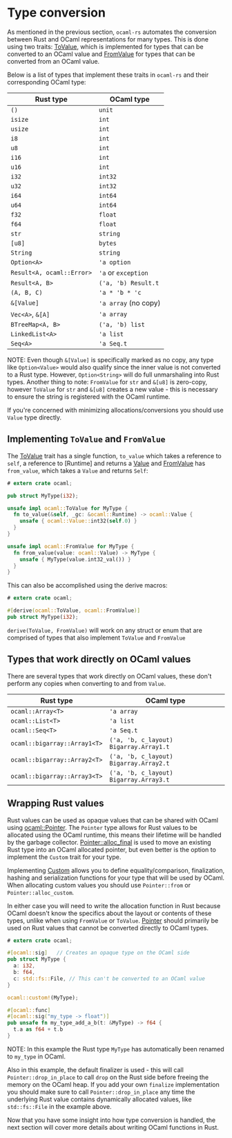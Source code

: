 # Type conversion

As mentioned in the previous section, `ocaml-rs` automates the conversion between Rust and OCaml representations for many types. This is done using two traits: [ToValue](https://docs.rs/ocaml/latest/ocaml/trait.ToValue.html), which is implemented for types that can be converted to an OCaml value and [FromValue](https://docs.rs/ocaml/latest/ocaml/trait.FromValue.html) for types that can be converted from an OCaml value.

Below is a list of types that implement these traits in `ocaml-rs` and their corresponding OCaml type:

| Rust type                 | OCaml type           |
| ------------------------- | -------------------- |
| `()`                      | `unit`               |
| `isize`                   | `int`                |
| `usize`                   | `int`                |
| `i8`                      | `int`                |
| `u8`                      | `int`                |
| `i16`                     | `int`                |
| `u16`                     | `int`                |
| `i32`                     | `int32`              |
| `u32`                     | `int32`              |
| `i64`                     | `int64`              |
| `u64`                     | `int64`              |
| `f32`                     | `float`              |
| `f64`                     | `float`              |
| `str`                     | `string`             |
| `[u8]`                    | `bytes`              |
| `String`                  | `string`             |
| `Option<A>`               | `'a option`          |
| `Result<A, ocaml::Error>` | `'a` or `exception`  |
| `Result<A, B>`            | `('a, 'b) Result.t`  |
| `(A, B, C)`               | `'a * 'b * 'c`       |
| `&[Value]`                | `'a array` (no copy) |
| `Vec<A>`, `&[A]`          | `'a array`           |
| `BTreeMap<A, B>`          | `('a, 'b) list`      |
| `LinkedList<A>`           | `'a list`            |
| `Seq<A>`                  | `'a Seq.t`           |

NOTE: Even though `&[Value]` is specifically marked as no copy, any type like `Option<Value>` would also qualify since the inner value is not converted to a Rust type. However, `Option<String>` will do full unmarshaling into Rust types. Another thing to note: `FromValue` for `str` and `&[u8]` is zero-copy, however `ToValue` for `str` and `&[u8]` creates a new value - this is necessary to ensure the string is registered with the OCaml runtime.

If you're concerned with minimizing allocations/conversions you should use `Value` type directly.

## Implementing `ToValue` and `FromValue`

The [ToValue](https://docs.rs/ocaml/latest/ocaml/trait.ToValue.html) trait has a single function, `to_value` which takes a reference to `self`, a reference to [Runtime] and returns a [Value](https://docs.rs/ocaml/latest/ocaml/enum.Value.html) and [FromValue](https://docs.rs/ocaml/latest/ocaml/trait.FromValue.html) has `from_value`, which takes a `Value` and returns `Self`:

```rust
# extern crate ocaml;

pub struct MyType(i32);

unsafe impl ocaml::ToValue for MyType {
  fn to_value(&self, _gc: &ocaml::Runtime) -> ocaml::Value {
    unsafe { ocaml::Value::int32(self.0) }
  }
}

unsafe impl ocaml::FromValue for MyType {
  fn from_value(value: ocaml::Value) -> MyType {
    unsafe { MyType(value.int32_val()) }
  }
}
```

This can also be accomplished using the derive macros:

```rust
# extern crate ocaml;

#[derive(ocaml::ToValue, ocaml::FromValue)]
pub struct MyType(i32);
```

`derive(ToValue, FromValue)` will work on any struct or enum that are comprised of types that also implement `ToValue` and `FromValue`

## Types that work directly on OCaml values

There are several types that work directly on OCaml values, these don't perform any copies when converting to and from `Value`.

| Rust type                      | OCaml type
| ------------------------------ | -------------------------------------- |
| `ocaml::Array<T>`              | `'a array`                             |
| `ocaml::List<T>`               | `'a list`                              |
| `ocaml::Seq<T>`                | `'a Seq.t`                             |
| `ocaml::bigarray::Array1<T>`   | `('a, 'b, c_layout) Bigarray.Array1.t` |
| `ocaml::bigarray::Array2<T>`   | `('a, 'b, c_layout) Bigarray.Array2.t` |
| `ocaml::bigarray::Array3<T>`   | `('a, 'b, c_layout) Bigarray.Array3.t` |

## Wrapping Rust values

Rust values can be used as opaque values that can be shared with OCaml using [ocaml::Pointer<T>](https://docs.rs/ocaml/latest/ocaml/struct.Pointer.html). The `Pointer` type allows for Rust values to be allocated using the OCaml runtime, this means their lifetime will be handled by the garbage collector. [Pointer::alloc_final](https://docs.rs/ocaml/latest/ocaml/struct.Pointer.html#method.alloc_final) is used to move an existing Rust type into an OCaml allocated pointer, but even better is the option to implement the `Custom` trait for your type.

Implementing [Custom](https://docs.rs/ocaml/latest/ocaml/custom/trait.Custom.html) allows you to define equality/comparison, finalization, hashing and serialization functions for your type that will be used by OCaml. When allocating custom values you should use `Pointer::from` or `Pointer::alloc_custom`.

In either case you will need to write the allocation function in Rust because OCaml doesn't know the specifics about the layout or contents of these types, unlike when using `FromValue` or `ToValue`. [Pointer](https://docs.rs/ocaml/latest/ocaml/struct.Pointer.html) should primarily be used on Rust values that cannot be converted directly to OCaml types.

```rust
# extern crate ocaml;

#[ocaml::sig]   // Creates an opaque type on the OCaml side
pub struct MyType {
  a: i32,
  b: f64,
  c: std::fs::File, // This can't be converted to an OCaml value
}

ocaml::custom!(MyType);

#[ocaml::func]
#[ocaml::sig("my_type -> float")]
pub unsafe fn my_type_add_a_b(t: &MyType) -> f64 {
  t.a as f64 + t.b
}
```
NOTE: In this example the Rust type `MyType` has automatically been renamed to `my_type` in OCaml.

Also in this example, the default finalizer is used - this will call `Pointer::drop_in_place` to call `drop` on the Rust side before freeing the memory on the OCaml heap. If you add your own `finalize` implementation you should make sure to call `Pointer::drop_in_place` any time the underlying Rust value contains dynamically allocated values, like `std::fs::File` in the example above.

Now that you have some insight into how type conversion is handled, the next section will cover more details about writing OCaml functions in Rust.
